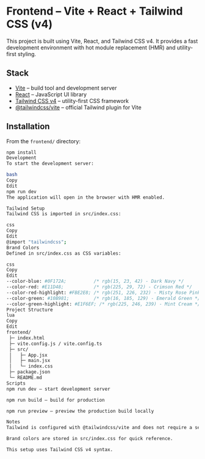# Frontend – Vite + React + Tailwind CSS (v4)

This project is built using Vite, React, and Tailwind CSS v4. It provides a fast development environment with hot module replacement (HMR) and utility-first styling.

## Stack
- [Vite](https://vitejs.dev/) – build tool and development server
- [React](https://react.dev/) – JavaScript UI library
- [Tailwind CSS v4](https://tailwindcss.com/) – utility-first CSS framework
- [@tailwindcss/vite](https://tailwindcss.com/docs/installation/using-vite) – official Tailwind plugin for Vite

## Installation
From the `frontend/` directory:
```bash
npm install
Development
To start the development server:

bash
Copy
Edit
npm run dev
The application will open in the browser with HMR enabled.

Tailwind Setup
Tailwind CSS is imported in src/index.css:

css
Copy
Edit
@import "tailwindcss";
Brand Colors
Defined in src/index.css as CSS variables:

css
Copy
Edit
--color-blue: #0F172A;          /* rgb(15, 23, 42) - Dark Navy */
--color-red: #E11D48;           /* rgb(225, 29, 72) - Crimson Red */
--color-red-highlight: #FBE2E8; /* rgb(251, 226, 232) - Misty Rose Pink */
--color-green: #10B981;         /* rgb(16, 185, 129) - Emerald Green */
--color-green-highlight: #E1F6EF; /* rgb(225, 246, 239) - Mint Cream */
Project Structure
lua
Copy
Edit
frontend/
 ├─ index.html
 ├─ vite.config.js / vite.config.ts
 ├─ src/
 │   ├─ App.jsx
 │   ├─ main.jsx
 │   └─ index.css
 ├─ package.json
 └─ README.md
Scripts
npm run dev – start development server

npm run build – build for production

npm run preview – preview the production build locally

Notes
Tailwind is configured with @tailwindcss/vite and does not require a separate Tailwind configuration file for basic use.

Brand colors are stored in src/index.css for quick reference.

This setup uses Tailwind CSS v4 syntax.
